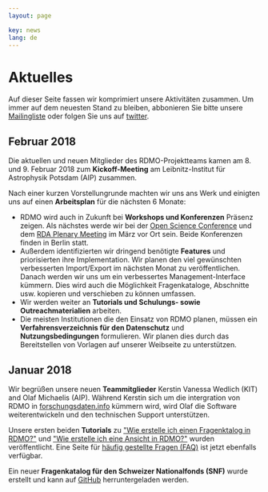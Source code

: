 ```yaml
---
layout: page

key: news
lang: de
---
```


Aktuelles
=========

Auf dieser Seite fassen wir komprimiert unsere Aktivitäten zusammen. Um immer auf dem neuesten Stand zu bleiben, abbonieren Sie bitte unsere [Mailingliste](https://www.listserv.dfn.de/sympa/info/rdmo) oder folgen Sie uns auf [twitter](https://twitter.com/rdmorganiser).


Februar 2018
------------

Die aktuellen und neuen Mitglieder des RDMO-Projektteams kamen am 8. und 9. Februar 2018  zum **Kickoff-Meeting**
am Leibnitz-Institut für Astrophysik Potsdam (AIP) zusammen.

Nach einer kurzen Vorstellungrunde machten wir uns ans Werk und einigten uns auf einen **Arbeitsplan** für die nächsten 6 Monate:

* RDMO wird auch in Zukunft bei **Workshops und Konferenzen** Präsenz zeigen. Als nächstes werde wir bei der [Open Science Conference](https://www.open-science-conference.eu/) und dem [RDA Plenary Meeting](https://www.rd-alliance.org/plenaries/rda-eleventh-plenary-meeting-berlin-germany) im März vor Ort sein. Beide Konferenzen finden in Berlin statt.
* Außerdem identifizierten wir dringend benötigte **Features** und priorisierten ihre Implementation. Wir planen den viel gewünschten verbesserten Import/Export im nächsten Monat zu veröffentlichen. Danach werden wir uns um ein verbessertes Management-Interface kümmern. Dies wird auch die Möglichkeit Fragenkataloge, Abschnitte usw. kopieren und verschieben zu können umfassen.
* Wir werden weiter an **Tutorials und Schulungs- sowie Outreachmaterialien** arbeiten.
* Die meisten Institutionen die den Einsatz von RDMO planen, müssen ein **Verfahrensverzeichnis für den Datenschutz** und **Nutzungsbedingungen** formulieren. Wir planen dies durch das Bereitstellen von Vorlagen auf unserer Weibseite zu unterstützen.


Januar 2018
-----------

Wir begrüßen unsere neuen **Teammitglieder** Kerstin Vanessa Wedlich (KIT) and Olaf Michaelis (AIP). Während Kerstin sich um die intergration von RDMO in [forschungsdaten.info](https://forschungsdaten.info) kümmern wird, wird Olaf die Software weiterentwickeln und den technischen Support unterstützen.

Unsere ersten beiden **Tutorials** zu ["Wie erstelle ich einen Fragenktalog in RDMO?"](https://forschungsdaten.org/index.php/Katalog_erstellen) und ["Wie erstelle ich eine Ansicht in RDMO?"](https://forschungsdaten.org/index.php/Ansicht_erstellen) wurden veröffentlicht. Eine Seite für [häufig gestellte Fragen (FAQ)](http://www.forschungsdaten.org/index.php/FAQs) ist jetzt ebenfalls verfügbar.

Ein neuer **Fragenkatalog für den Schweizer Nationalfonds (SNF)** wurde erstellt und kann auf [GitHub](https://github.com/rdmorganiser/rdmp-catalog) herruntergeladen werden.
